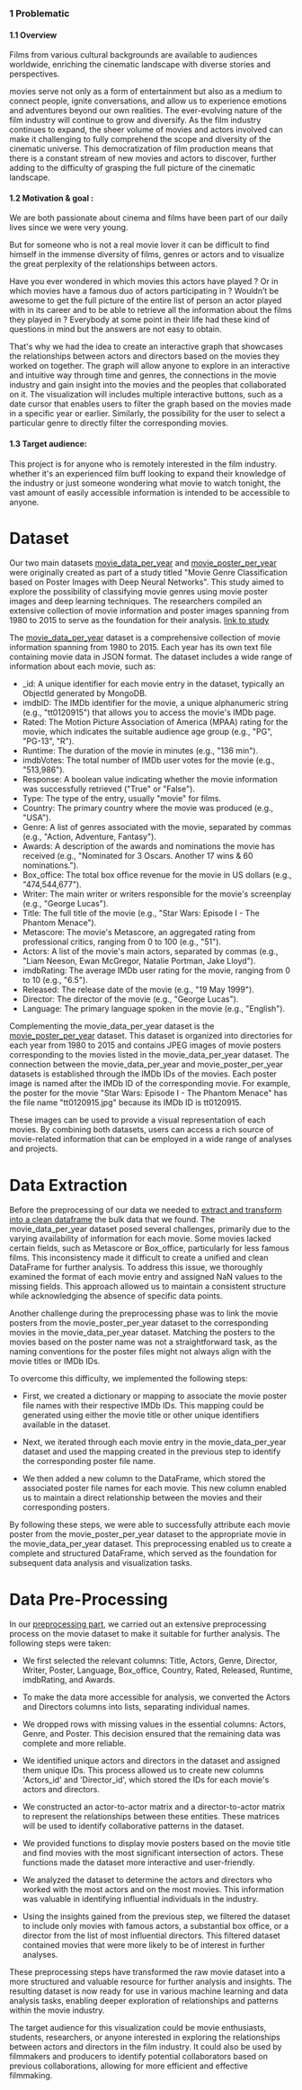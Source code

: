 
### 1 Problematic

#### 1.1 Overview

  Films from various cultural backgrounds are available to audiences worldwide, enriching the cinematic landscape with diverse stories and perspectives. 

movies serve not only as a form of entertainment but also as a medium to connect people, ignite conversations, and allow us to experience emotions and adventures beyond our own realities. The ever-evolving nature of the film industry will continue to grow and diversify. As the film industry continues to expand, the sheer volume of movies and actors involved can make it challenging to fully comprehend the scope and diversity of the cinematic universe. This democratization of film production means that there is a constant stream of new movies and actors to discover, further adding to the difficulty of grasping the full picture of the cinematic landscape. 

#### 1.2 Motivation & goal :

  We are both passionate about cinema and films have been part of our daily lives since we were very young. 

But for someone who is not a real movie lover it can be difficult to find himself in the immense diversity of films, genres or actors and to visualize the great perplexity of the relationships between actors.

 Have you ever wondered in which movies this actors have played ? Or in which movies have a famous duo of actors participating in ? Wouldn’t be awesome to get the full picture of the entire list of person an actor played with in its career and to be able to retrieve all the information about the films they played in ? Everybody at some point in their life had these kind of questions in mind but the answers are not easy to obtain.

That's why we had the idea to create an interactive graph that showcases the relationships between actors and directors based on the movies they worked on together. The graph will allow anyone to explore in an interactive and intuitive way through time and genres, the connections in the movie industry  and gain insight into the movies and the peoples that collaborated on it. The visualization will includes multiple interactive buttons, such as a date cursor that enables users to filter the graph based on the movies made in a specific year or earlier. Similarly, the possibility for the user to select a particular genre to directly filter the corresponding movies. 

#### 1.3 Target audience:

This project is for anyone who is remotely interested in the film industry. whether it's an experienced film buff looking to expand their knowledge of the industry or just someone wondering what movie to watch tonight, the vast amount of easily accessible information is intended to be accessible to anyone.



# Dataset

Our two main datasets [movie_data_per_year](https://github.com/KenjiTet/MA2-Kenji-Aymeric-Data-Viz/tree/main/Dataset/movie_data_per_year) and [movie_poster_per_year](https://github.com/KenjiTet/MA2-Kenji-Aymeric-Data-Viz/tree/main/Dataset/movie_poster_per_year) were originally created as part of a study titled "Movie Genre Classification based on Poster Images with Deep Neural Networks". This study aimed to explore the possibility of classifying movie genres using movie poster images and deep learning techniques. The researchers compiled an extensive collection of movie information and poster images spanning from 1980 to 2015 to serve as the foundation for their analysis. [link to study](http://mmcv.csie.ncku.edu.tw/~wtchu/projects/MoviePoster/index.html)

The [movie_data_per_year](https://github.com/KenjiTet/MA2-Kenji-Aymeric-Data-Viz/tree/main/Dataset/movie_data_per_year) dataset is a comprehensive collection of movie information spanning from 1980 to 2015. Each year has its own text file containing movie data in JSON format. 
The dataset includes a wide range of information about each movie, such as:

  - _id: A unique identifier for each movie entry in the dataset, typically an ObjectId generated by MongoDB.
  - imdbID: The IMDb identifier for the movie, a unique alphanumeric string (e.g., "tt0120915") that allows you to access the movie's IMDb page.
  - Rated: The Motion Picture Association of America (MPAA) rating for the movie, which indicates the suitable audience age group (e.g., "PG", "PG-13", "R").
  - Runtime: The duration of the movie in minutes (e.g., "136 min").
  - imdbVotes: The total number of IMDb user votes for the movie (e.g., "513,986").
  - Response: A boolean value indicating whether the movie information was successfully retrieved ("True" or "False").
  - Type: The type of the entry, usually "movie" for films.
  - Country: The primary country where the movie was produced (e.g., "USA").
  - Genre: A list of genres associated with the movie, separated by commas (e.g., "Action, Adventure, Fantasy").
  - Awards: A description of the awards and nominations the movie has received (e.g., "Nominated for 3 Oscars. Another 17 wins & 60 nominations.").
  - Box_office: The total box office revenue for the movie in US dollars (e.g., "474,544,677").
  - Writer: The main writer or writers responsible for the movie's screenplay (e.g., "George Lucas").
  - Title: The full title of the movie (e.g., "Star Wars: Episode I - The Phantom Menace").
  - Metascore: The movie's Metascore, an aggregated rating from professional critics, ranging from 0 to 100 (e.g., "51").
  - Actors: A list of the movie's main actors, separated by commas (e.g., "Liam Neeson, Ewan McGregor, Natalie Portman, Jake Lloyd").
  - imdbRating: The average IMDb user rating for the movie, ranging from 0 to 10 (e.g., "6.5").
  - Released: The release date of the movie (e.g., "19 May 1999").
  - Director: The director of the movie (e.g., "George Lucas").
  - Language: The primary language spoken in the movie (e.g., "English").

Complementing the movie_data_per_year dataset is the [movie_poster_per_year](https://github.com/KenjiTet/MA2-Kenji-Aymeric-Data-Viz/tree/main/Dataset/movie_poster_per_year) dataset. This dataset is organized into directories for each year from 1980 to 2015 and contains JPEG images of movie posters corresponding to the movies listed in the movie_data_per_year dataset. The connection between the movie_data_per_year and movie_poster_per_year datasets is established through the IMDb IDs of the movies. Each poster image is named after the IMDb ID of the corresponding movie. For example, the poster for the movie "Star Wars: Episode I - The Phantom Menace" has the file name "tt0120915.jpg" because its IMDb ID is tt0120915. 

These images can be used to provide a visual representation of each movies. By combining both datasets, users can access a rich source of movie-related information that can be employed in a wide range of analyses and projects.

# Data Extraction

Before the preprocessing of our data we needed to [extract and transform into a clean dataframe](https://github.com/KenjiTet/MA2-Kenji-Aymeric-Data-Viz/tree/main/Dataset/data_extraction.ipynb) the bulk data that we found. The movie_data_per_year dataset posed several challenges, primarily due to the varying availability of information for each movie. Some movies lacked certain fields, such as Metascore or Box_office, particularly for less famous films. This inconsistency made it difficult to create a unified and clean DataFrame for further analysis. To address this issue, we thoroughly examined the format of each movie entry and assigned NaN values to the missing fields. This approach allowed us to maintain a consistent structure while acknowledging the absence of specific data points.

Another challenge during the preprocessing phase was to link the movie posters from the movie_poster_per_year dataset to the corresponding movies in the movie_data_per_year dataset. Matching the posters to the movies based on the poster name was not a straightforward task, as the naming conventions for the poster files might not always align with the movie titles or IMDb IDs.

To overcome this difficulty, we implemented the following steps:

  - First, we created a dictionary or mapping to associate the movie poster file names with their respective IMDb IDs. This mapping could be generated using either the movie title or other unique identifiers available in the dataset.

  - Next, we iterated through each movie entry in the movie_data_per_year dataset and used the mapping created in the previous step to identify the corresponding poster file name.

  - We then added a new column to the DataFrame, which stored the associated poster file names for each movie. This new column enabled us to maintain a direct relationship between the movies and their corresponding posters.

By following these steps, we were able to successfully attribute each movie poster from the movie_poster_per_year dataset to the appropriate movie in the movie_data_per_year dataset. This preprocessing enabled us to create a complete and structured DataFrame, which served as the foundation for subsequent data analysis and visualization tasks.

# Data Pre-Processing

In our [preprocessing part](https://github.com/KenjiTet/MA2-Kenji-Aymeric-Data-Viz/tree/main/Dataset/data_processing.ipynb), we carried out an extensive preprocessing process on the movie dataset to make it suitable for further analysis. The following steps were taken:

  - We first selected the relevant columns: Title, Actors, Genre, Director, Writer, Poster, Language, Box_office, Country, Rated, Released, Runtime, imdbRating, and Awards.

  - To make the data more accessible for analysis, we converted the Actors and Directors columns into lists, separating individual names.

  - We dropped rows with missing values in the essential columns: Actors, Genre, and Poster. This decision ensured that the remaining data was complete and more reliable.

  - We identified unique actors and directors in the dataset and assigned them unique IDs. This process allowed us to create new columns 'Actors_id' and 'Director_id', which stored the IDs for each movie's actors and directors.

  - We constructed an actor-to-actor matrix and a director-to-actor matrix to represent the relationships between these entities. These matrices will be used to identify collaborative patterns in the dataset.

  - We provided functions to display movie posters based on the movie title and find movies with the most significant intersection of actors. These functions made the dataset more interactive and user-friendly.

  - We analyzed the dataset to determine the actors and directors who worked with the most actors and on the most movies. This information was valuable in identifying influential individuals in the industry.

  - Using the insights gained from the previous step, we filtered the dataset to include only movies with famous actors, a substantial box office, or a director from the list of most influential directors. This filtered dataset contained movies that were more likely to be of interest in further analyses.

These preprocessing steps have transformed the raw movie dataset into a more structured and valuable resource for further analysis and insights. The resulting dataset is now ready for use in various machine learning and data analysis tasks, enabling deeper exploration of relationships and patterns within the movie industry.

The target audience for this visualization could be movie enthusiasts, students, researchers, or anyone interested in exploring the relationships between actors and directors in the film industry. It could also be used by filmmakers and producers to identify potential collaborators based on previous collaborations, allowing for more efficient and effective filmmaking.

